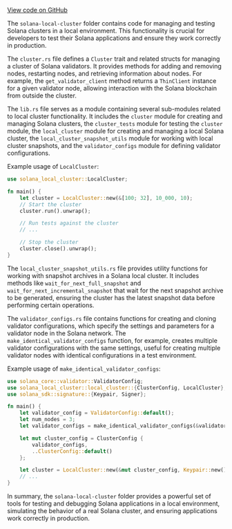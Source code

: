 [View code on GitHub](https://github.com/solana-labs/solana/tree/master/na/local-cluster/src)

The `solana-local-cluster` folder contains code for managing and testing Solana clusters in a local environment. This functionality is crucial for developers to test their Solana applications and ensure they work correctly in production.

The `cluster.rs` file defines a `Cluster` trait and related structs for managing a cluster of Solana validators. It provides methods for adding and removing nodes, restarting nodes, and retrieving information about nodes. For example, the `get_validator_client` method returns a `ThinClient` instance for a given validator node, allowing interaction with the Solana blockchain from outside the cluster.

The `lib.rs` file serves as a module containing several sub-modules related to local cluster functionality. It includes the `cluster` module for creating and managing Solana clusters, the `cluster_tests` module for testing the `cluster` module, the `local_cluster` module for creating and managing a local Solana cluster, the `local_cluster_snapshot_utils` module for working with local cluster snapshots, and the `validator_configs` module for defining validator configurations.

Example usage of `LocalCluster`:

```rust
use solana_local_cluster::LocalCluster;

fn main() {
    let cluster = LocalCluster::new(&[100; 32], 10_000, 10);
    // Start the cluster
    cluster.run().unwrap();

    // Run tests against the cluster
    // ...

    // Stop the cluster
    cluster.close().unwrap();
}
```

The `local_cluster_snapshot_utils.rs` file provides utility functions for working with snapshot archives in a Solana local cluster. It includes methods like `wait_for_next_full_snapshot` and `wait_for_next_incremental_snapshot` that wait for the next snapshot archive to be generated, ensuring the cluster has the latest snapshot data before performing certain operations.

The `validator_configs.rs` file contains functions for creating and cloning validator configurations, which specify the settings and parameters for a validator node in the Solana network. The `make_identical_validator_configs` function, for example, creates multiple validator configurations with the same settings, useful for creating multiple validator nodes with identical configurations in a test environment.

Example usage of `make_identical_validator_configs`:

```rust
use solana_core::validator::ValidatorConfig;
use solana_local_cluster::local_cluster::{ClusterConfig, LocalCluster};
use solana_sdk::signature::{Keypair, Signer};

fn main() {
    let validator_config = ValidatorConfig::default();
    let num_nodes = 3;
    let validator_configs = make_identical_validator_configs(&validator_config, num_nodes);

    let mut cluster_config = ClusterConfig {
        validator_configs,
        ..ClusterConfig::default()
    };

    let cluster = LocalCluster::new(&mut cluster_config, Keypair::new().into(), None);
    // ...
}
```

In summary, the `solana-local-cluster` folder provides a powerful set of tools for testing and debugging Solana applications in a local environment, simulating the behavior of a real Solana cluster, and ensuring applications work correctly in production.
